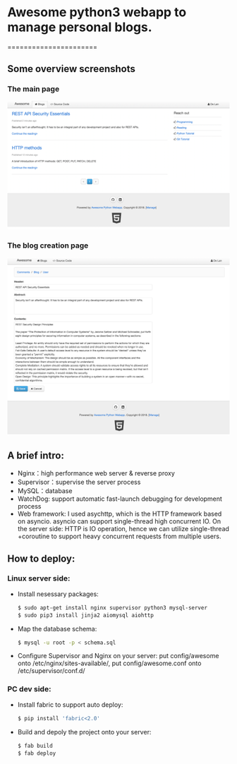 # Awesome python3 webapp to manage personal blogs.
======================


## Some overview screenshots
### The main page
![alt text](https://github.com/Alanlande/Python-web-blog-app/blob/master/pics/Overview_Screen_Shot.png "The main page")



### The blog creation page
![alt text](https://github.com/Alanlande/Python-web-blog-app/blob/master/pics/Blog_Create_Screen_Shot.png "The blog creation page")


## A brief intro:
- Nginx：high performance web server & reverse proxy
- Supervisor：supervise the server process
- MySQL：database
- WatchDog: support automatic fast-launch debugging for development process
- Web framework: I used asychttp, which is the HTTP framework based on asyncio. asyncio can support single-thread high concurrent IO. On the server side: HTTP is IO operation, hence we can utilize single-thread +coroutine to support heavy concurrent requests from multiple users.


## How to deploy:
### Linux server side:
- Install nesessary packages:
  ```sh
  $ sudo apt-get install nginx supervisor python3 mysql-server
  $ sudo pip3 install jinja2 aiomysql aiohttp
  ```
- Map the database schema:
  ```sh
  $ mysql -u root -p < schema.sql
  ```
- Configure Supervisor and Nginx on your server: put config/awesome onto /etc/nginx/sites-available/, put config/awesome.conf onto /etc/supervisor/conf.d/


### PC dev side:
- Install fabric to support auto deploy:
  ```sh
  $ pip install 'fabric<2.0'
  ```
- Build and depoly the project onto your server:
  ```sh
  $ fab build
  $ fab deploy
  ```


